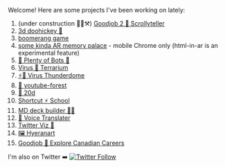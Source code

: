 Welcome! Here are some projects I've been working on lately:

1. (under construction 👷‍♂️⚒) [Goodjob 2 🎈 Scrollyteller](https://goodjobvis.netlify.app)
1. [3d doohickey 🤹‍](https://doohickey.netlify.app/)
1. [boomerang game](https://boomeranggame.netlify.app)
1. [some kinda AR memory palace](https://arhittest.netlify.app) - mobile Chrome only (html-in-ar is an experimental feature)
1. [🤖 Plenty of Bots 🎣](https://www.botsketball.com/)
1. [Virus 🦠 Terrarium](https://virus-terrarium.netlify.app/)
1. [⚡🦠 Virus Thunderdome](https://virus-thunderdome.netlify.app/)
1. [🌳 youtube-forest](http://youtube-forest.netlify.app/)
1. [🎲 20d](https://20d.netlify.app/)
1. [Shortcut ⚡ School](https://shortcut.school/)
1. [MD deck builder 🐱‍🚀](https://mdx-online.netlify.app/)
1. [💬 Voice Translater](https://mdx-online.netlify.app/)
1. [Twitter Viz 🐤](https://twitter-viz.netlify.app/)
1. [🖼 Hyeranart](https://hyeranart.netlify.app/)
1. [Goodjob 🎈 Explore Canadian Careers](https://danielacorner.github.io/pave__react/)

I'm also on Twitter ➡️ [![Twitter Follow](https://img.shields.io/twitter/follow/danielacorner.svg?style=social)](https://twitter.com/danielacorner)  
